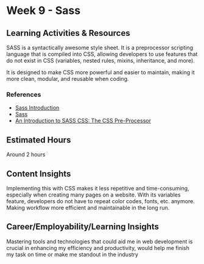 # Week 9 - Sass

## Learning Activities & Resources
SASS is a syntactically awesome style sheet. It is a preprocessor scripting language that is compiled into CSS, allowing developers to use features that do not exist in CSS (variables, nested rules, mixins, inheritance, and more).

It is designed to make CSS more powerful and easier to maintain, making it more clean, modular, and reusable when coding.

### References
- [Sass Introduction](https://www.w3schools.com/sass/sass_intro.php)
- [Sass](https://sass-lang.com/)
- [An Introduction to SASS CSS: The CSS Pre-Processor](https://www.simplilearn.com/tutorials/css-tutorial/sass-css)

## Estimated Hours
Around 2 hours

## Content Insights
Implementing this with CSS makes it less repetitive and time-consuming, especially when creating many pages on a website. With its variables feature, developers do not have to repeat color codes, fonts, etc. anymore. Making workflow more efficient and maintainable in the long run.

## Career/Employability/Learning Insights
Mastering tools and technologies that could aid me in web development is crucial in enhancing my efficiency and productivity, would help me finish my task on time or make me standout in the industry
